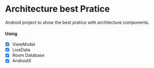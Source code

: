 # Architecture best Pratice
Android project to show the best pratice with architecture components.

#### Using

- [x] ViewModel
- [x] LiveData
- [x] Room Database
- [x] AndroidX
